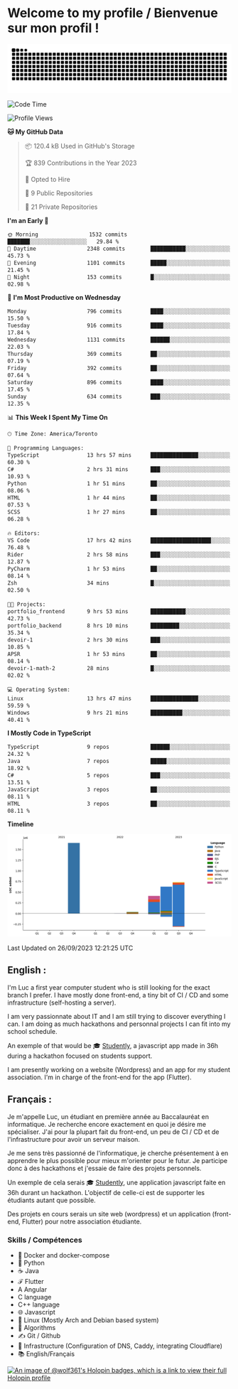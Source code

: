 # Welcome to my profile / Bienvenue sur mon profil !

![snake gif](https://github.com/wolf-361/wolf-361/blob/output/github-contribution-grid-snake.svg)

<!--START_SECTION:waka-->
![Code Time](http://img.shields.io/badge/Code%20Time-364%20hrs%2059%20mins-blue)

![Profile Views](http://img.shields.io/badge/Profile%20Views-0-blue)

**🐱 My GitHub Data** 

> 📦 120.4 kB Used in GitHub's Storage 
 > 
> 🏆 839 Contributions in the Year 2023
 > 
> 💼 Opted to Hire
 > 
> 📜 9 Public Repositories 
 > 
> 🔑 21 Private Repositories 
 > 
**I'm an Early 🐤** 

```text
🌞 Morning                1532 commits        ███████░░░░░░░░░░░░░░░░░░   29.84 % 
🌆 Daytime                2348 commits        ███████████░░░░░░░░░░░░░░   45.73 % 
🌃 Evening                1101 commits        █████░░░░░░░░░░░░░░░░░░░░   21.45 % 
🌙 Night                  153 commits         █░░░░░░░░░░░░░░░░░░░░░░░░   02.98 % 
```
📅 **I'm Most Productive on Wednesday** 

```text
Monday                   796 commits         ████░░░░░░░░░░░░░░░░░░░░░   15.50 % 
Tuesday                  916 commits         ████░░░░░░░░░░░░░░░░░░░░░   17.84 % 
Wednesday                1131 commits        ██████░░░░░░░░░░░░░░░░░░░   22.03 % 
Thursday                 369 commits         ██░░░░░░░░░░░░░░░░░░░░░░░   07.19 % 
Friday                   392 commits         ██░░░░░░░░░░░░░░░░░░░░░░░   07.64 % 
Saturday                 896 commits         ████░░░░░░░░░░░░░░░░░░░░░   17.45 % 
Sunday                   634 commits         ███░░░░░░░░░░░░░░░░░░░░░░   12.35 % 
```


📊 **This Week I Spent My Time On** 

```text
🕑︎ Time Zone: America/Toronto

💬 Programming Languages: 
TypeScript               13 hrs 57 mins      ███████████████░░░░░░░░░░   60.30 % 
C#                       2 hrs 31 mins       ███░░░░░░░░░░░░░░░░░░░░░░   10.93 % 
Python                   1 hr 51 mins        ██░░░░░░░░░░░░░░░░░░░░░░░   08.06 % 
HTML                     1 hr 44 mins        ██░░░░░░░░░░░░░░░░░░░░░░░   07.53 % 
SCSS                     1 hr 27 mins        ██░░░░░░░░░░░░░░░░░░░░░░░   06.28 % 

🔥 Editors: 
VS Code                  17 hrs 42 mins      ███████████████████░░░░░░   76.48 % 
Rider                    2 hrs 58 mins       ███░░░░░░░░░░░░░░░░░░░░░░   12.87 % 
PyCharm                  1 hr 53 mins        ██░░░░░░░░░░░░░░░░░░░░░░░   08.14 % 
Zsh                      34 mins             █░░░░░░░░░░░░░░░░░░░░░░░░   02.50 % 

🐱‍💻 Projects: 
portfolio_frontend       9 hrs 53 mins       ███████████░░░░░░░░░░░░░░   42.73 % 
portfolio_backend        8 hrs 10 mins       █████████░░░░░░░░░░░░░░░░   35.34 % 
devoir-1                 2 hrs 30 mins       ███░░░░░░░░░░░░░░░░░░░░░░   10.85 % 
APSR                     1 hr 53 mins        ██░░░░░░░░░░░░░░░░░░░░░░░   08.14 % 
devoir-1-math-2          28 mins             █░░░░░░░░░░░░░░░░░░░░░░░░   02.02 % 

💻 Operating System: 
Linux                    13 hrs 47 mins      ███████████████░░░░░░░░░░   59.59 % 
Windows                  9 hrs 21 mins       ██████████░░░░░░░░░░░░░░░   40.41 % 
```

**I Mostly Code in TypeScript** 

```text
TypeScript               9 repos             ██████░░░░░░░░░░░░░░░░░░░   24.32 % 
Java                     7 repos             █████░░░░░░░░░░░░░░░░░░░░   18.92 % 
C#                       5 repos             ███░░░░░░░░░░░░░░░░░░░░░░   13.51 % 
JavaScript               3 repos             ██░░░░░░░░░░░░░░░░░░░░░░░   08.11 % 
HTML                     3 repos             ██░░░░░░░░░░░░░░░░░░░░░░░   08.11 % 
```



**Timeline**

![Lines of Code chart](https://raw.githubusercontent.com/wolf-361/wolf-361/main/assets/bar_graph.png)


 Last Updated on 26/09/2023 12:21:25 UTC
<!--END_SECTION:waka-->

## English : 

I'm Luc a first year computer student who is still looking for the exact branch I prefer. I have mostly done front-end, a tiny bit of CI / CD and some infrastructure (self-hosting a server).

I am very passionnate about IT and I am still trying to discover everything I can. I am doing as much hackathons and personnal projects I can fit into my school schedule.

An exemple of that would be 🎓 [Studently](https://github.com/wolf-361/Studently-CodeJam12), a javascript app made in 36h during a hackathon focused on students support.

I am presently working on a website (Wordpress) and an app for my student association. I'm in charge of the front-end for the app (Flutter).

## Français :

Je m'appelle Luc, un étudiant en première année au Baccalauréat en informatique. Je recherche encore exactement en quoi je désire me spécialiser. J'ai pour la plupart fait du front-end, un peu de CI / CD et de l'infrastructure pour avoir un serveur maison.

Je me sens très passionné de l'informatique, je cherche présentement à en apprendre le plus possible pour mieux m'orienter pour le futur. Je participe donc à des hackathons et j'essaie de faire des projets personnels.

Un exemple de cela serais 🎓 [Studently](https://github.com/wolf-361/Studently-CodeJam12), une application javascript faite en 36h durant un hackathon. L'objectif de celle-ci est de supporter les étudiants autant que possible.

Des projets en cours serais un site web (wordpress) et un application (front-end, Flutter) pour notre association étudiante.

###  Skills / Compétences

* 🐋 Docker and docker-compose
* 🐍 Python
* ☕ Java
* ℱ Flutter
* A Angular
* C language
* C++ language
* 🌐 Javascript
* 🐧 Linux (Mostly Arch and Debian based system)
* 🧩 Algorithms
* ✍️ Git / Github
* 📜 Infrastructure (Configuration of DNS, Caddy, integrating Cloudflare)
* 📚 English/Français

[![An image of @wolf361's Holopin badges, which is a link to view their full Holopin profile](https://holopin.me/wolf361)](https://holopin.io/@wolf361)


